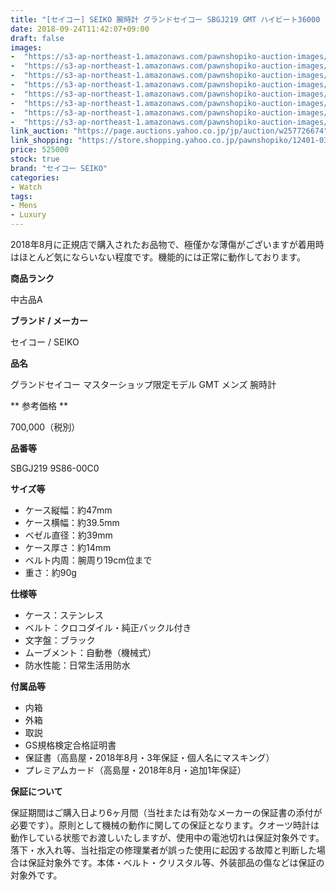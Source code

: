 ```yaml
---
title: "[セイコー] SEIKO 腕時計 グランドセイコー SBGJ219 GMT ハイビート36000 自動巻 メンズ 極美品"
date: 2018-09-24T11:42:07+09:00
draft: false
images:
-  "https://s3-ap-northeast-1.amazonaws.com/pawnshopiko-auction-images/12401-0367-002.jpg"
-  "https://s3-ap-northeast-1.amazonaws.com/pawnshopiko-auction-images/12401-0367-002_1.jpg"
-  "https://s3-ap-northeast-1.amazonaws.com/pawnshopiko-auction-images/12401-0367-002_2.jpg"
-  "https://s3-ap-northeast-1.amazonaws.com/pawnshopiko-auction-images/12401-0367-002_3.jpg"
-  "https://s3-ap-northeast-1.amazonaws.com/pawnshopiko-auction-images/12401-0367-002_4.jpg"
-  "https://s3-ap-northeast-1.amazonaws.com/pawnshopiko-auction-images/12401-0367-002_5.jpg"
-  "https://s3-ap-northeast-1.amazonaws.com/pawnshopiko-auction-images/12401-0367-002_6.jpg"
-  "https://s3-ap-northeast-1.amazonaws.com/pawnshopiko-auction-images/12401-0367-002_7.jpg"
link_auction: "https://page.auctions.yahoo.co.jp/jp/auction/w257726674"
link_shopping: "https://store.shopping.yahoo.co.jp/pawnshopiko/12401-0367-002.html"
price: 525000
stock: true
brand: "セイコー SEIKO"
categories:
- Watch
tags:
- Mens
- Luxury
---
```

2018年8月に正規店で購入されたお品物で、極僅かな薄傷がございますが着用時はほとんど気にならいない程度です。機能的には正常に動作しております。

**商品ランク**

中古品A

**ブランド / メーカー**

セイコー / SEIKO

**品名**

グランドセイコー マスターショップ限定モデル GMT メンズ 腕時計

** 参考価格 **

700,000（税別）

**品番等**

SBGJ219 9S86-00C0

**サイズ等**

- ケース縦幅：約47mm
- ケース横幅：約39.5mm
- ベゼル直径：約39mm
- ケース厚さ：約14mm
- ベルト内周：腕周り19cm位まで
- 重さ：約90g

**仕様等**

- ケース：ステンレス
- ベルト：クロコダイル・純正バックル付き
- 文字盤：ブラック
- ムーブメント：自動巻（機械式）
- 防水性能：日常生活用防水

**付属品等**

- 内箱
- 外箱
- 取説
- GS規格検定合格証明書
- 保証書（高島屋・2018年8月・3年保証・個人名にマスキング）
- プレミアムカード（高島屋・2018年8月・追加1年保証）

**保証について**

保証期間はご購入日より6ヶ月間（当社または有効なメーカーの保証書の添付が必要です）。原則として機械の動作に関しての保証となります。クオーツ時計は動作している状態でお渡しいたしますが、使用中の電池切れは保証対象外です。落下・水入れ等、当社指定の修理業者が誤った使用に起因する故障と判断した場合は保証対象外です。本体・ベルト・クリスタル等、外装部品の傷などは保証の対象外です。

